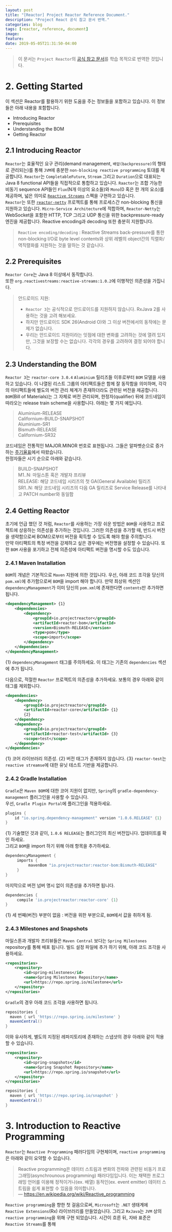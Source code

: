 ```yaml
---
layout: post
title: "[Reactor] Project Reactor Reference Document."
description: "Project React 공식 참고 문서 번역."
categories: blog
tags: [reactor, reference, document]
image:
feature:
date: 2019-05-05T21:31:50-04:00
---
```



> 이 문서는 `Project Reactor`의 [공식 참고 문서](https://projectreactor.io/docs/core/release/reference/)를 학습 목적으로 번역한 것입니다. 

# 2. Getting Started
이 섹션은 Reactor를 활용하기 위한 도움을 주는 정보들을 포함하고 있습니다. 이 정보들은 아래 내용을 포함합니다.
- Introducing Reactor
- Prerequisites
- Understanding the BOM
- Getting Reactor

## 2.1 Introducing Reactor
`Reactor`는 효율적인 요구 관리(demand management, `배압(backpressure)`의 형태로 관리되는)를 통해 `JVM`에 충분한 `non-blocking reactive programming` 토대를 제공합니다.
`Reactor`는 `CompletableFuture`, `Stream` 그리고 `Duration`으로 대표되는 Java 8 functional API들을 직접적으로 통합하고 있습니다.
`Raactor`는 조합 가능한 비동기 sequence API들인 `Flux`(N개 이상의 요소들)와 `Mono`(0 혹은 한 개의 요소)를 제공하며, 넓은 의미로 [`Reactive Streams`](https://www.reactive-streams.org/) 스펙을 구현하고 있습니다.  
`Reactor`는 또한 [`reactor-netty`](https://github.com/reactor/reactor-netty) 프로젝트를 통해 프로세스간 non-blocking 통신을 지원하고 있습니다. `Micro-Service Architecture`에 적합하며, `Reactor-Netty`는 WebSocket을 포함한 HTTP, TCP 그리고 UDP 통신을 위한 backpressure-ready 엔진을 제공합니다. Reactive encoding과 decoding 또한 충분히 지원합니다.
> `Reactive encoding/decoding` : Reactive Streams back-pressure를 통한 non-blocking I/O로 byte level contents와 상위 레벨의 object간의 직렬화/역직렬화를 지원하는 것을 말하는 것 같습니다.

## 2.2 Prerequisites
`Reactor Core`는 Java 8 이상에서 동작합니다.  
또한 `org.reactivestreams:reactive-streams:1.0.2`에 이행적인 의존성을 가집니다.

> 안드로이드 지원:
> - `Reactor 3`는 공식적으로 안드로이드를 지원하지 않습니다. RxJava 2를 사용하는 것을 고려 해보세요. 
> - 하지만 안드로이드 SDK 26(Android O)와 그 이상 버전에서의 동작에는 문제가 없습니다.
> - 우리는 안드로이드 지원이라는 잇점에 대한 변화를 고려하는 것에 열려 있지만, 그것을 보장할 수는 없습니다. 각각의 경우를 고려하여 결정 되어야 합니다.

## 2.3 Understanding the BOM
`Reactor 3`는 `reactor-core 3.0.4` `Aluminium` 릴리즈들 이후로부터 `BOM` 모델을 사용하고 있습니다. 이 나열된 리스트 그룹의 아티팩트들은 함께 잘 동작함을 의미하며, 각각의 아티팩트들에 별도의 버전 관리 체계가 존재하더라도 관련된 버전을 제공합니다.  
`BOM`(Bill of Materials)는 그 자체로 버전 관리되며, 한정자(qualifier) 뒤에 코드네임이 따라오는 release train scheme을 사용합니다. 아래는 몇 가지 예입니다.

> Aluminium-RELEASE  
> Californium-BUILD-SNAPSHOT  
> Aluminium-SR1  
> Bismuth-RELEASE  
> Californium-SR32  

코드네임은 전통적인 MAJOR.MINOR 번호로 표현됩니다. 그들은 알파벳순으로 증가하는 [주기율표](https://en.wikipedia.org/wiki/Periodic_table#Overview)에서 따왔습니다.  
한정자들은 시기 순으로 아래와 같습니다.

> BUILD-SNAPSHOT  
> M1..N: 마일스톤 혹은 개발자 프리뷰  
> RELEASE: 해당 코드네임 시리즈의 첫 GA(General Available) 릴리즈  
> SR1..N: 해당 코드네임 시리즈의 다음 GA 릴리즈로 Service Release를 나타내고 PATCH number와 동일함  

## 2.4 Getting Reactor
초기에 언급 했던 것 처럼, `Reactor`를 사용하는 가장 쉬운 방법은 `BOM`을 사용하고 프로젝트에 상응하는 의존성을 추가하는 것입니다. 그러한 의존성을 추가할 때, 반드시 버전을 생략함으로써 BOM으로부터 버전을 획득할 수 있도록 해야 함을 주의합니다.  
만약 아티팩트의 특정 버전을 강제하고 싶은 경우에는 버전명을 설정할 수 있숩니다. 또한 `BOM` 사용을 포기하고 전체 의존성에 아티팩트 버전을 명시할 수도 있습니다.

### 2.4.1 Maven Installation
`BOM`의 개념은 기본적으로 `Maven` 지원에 의한 것입니다. 우선, 아래 코드 조각을 당신의 `pom.xml`에 추가함으로써 `BOM`을 import 해야 합니다. 만약 최상위 섹션인 `dependencyManagement`가 이미 당신의 `pom.xml`에 존재한다면 `contents`만 추가하면 됩니다.
```xml
<dependencyManagement> {1}
    <dependencies>
        <dependency>
            <groupId>io.projectreactor</groupId>
            <artifactId>reactor-bom</artifactId>
            <version>Bismuth-RELEASE</version>
            <type>pom</type>
            <scope>import</scope>
        </dependency>
    </dependencies>
</dependencyManagement>
```
{1} `dependencyManagement` 태그를 주의하세요. 이 태그는 기존의 `dependencies` 섹션에 추가 됩니다.  

다음으로, 적절한 `Reactor` 프로젝트의 의존성을 추가하세요. 보통의 경우 아래와 같이 <version> 태그를 제외합니다.
```xml
<dependencies>
    <dependency>
        <groupId>io.projectreactor</groupId>
        <artifactId>reactor-core</artifactId> {1}
        {2}
    </dependency>
    <dependency>
        <groupId>io.projectreactor</groupId>
        <artifactId>reactor-test</artifactId> {3}
        <scope>test</scope>
    </dependency>
</dependencies> 
```
{1} 코어 라이브러리 의존성.
{2} 버전 태그가 존재하지 않습니다.
{3} `reactor-test`는 `reactive streamse`에 대한 유닛 테스트 기반을 제공합니다.

### 2.4.2 Gradle Installation
`Gradle`은 `Maven BOM`에 대한 코어 지원이 없지만, `Spring`의 `gradle-dependency-management` 플러그인을 사용할 수 있습니다.  
우선, `Gradle Plugin Portal`에 플러그인을 적용하세요.
```gradle
plugins {
    id "io.spring.dependency-management" version "1.0.6.RELEASE" {1}
} 
```
{1} 기술했던 것과 같이, `1.0.6 RELEASE`는 플러그인의 최신 버전입니다. 업데이트를 확인 하세요.  
그리고 `BOM`을 import 하기 위해 아래 항목을 추가하세요.
```gradle
dependencyManagement {
     imports {
          mavenBom "io.projectreactor:reactor-bom:Bismuth-RELEASE"
     }
}
```
마지막으로 버전 넘버 명시 없이 의존성을 추가하면 됩니다.
```gradle
dependencies {
     compile 'io.projectreactor:reactor-core' {1}
}
```
{1} 세 번째(버전) 부분이 없음 : 버전을 위한 부분으로, `BOM`에서 값을 취하게 됨.

### 2.4.3 Milestones and Snapshots
마일스톤과 개발자 프리뷰들은 `Maven Central` 보다는 `Spring Milestones` repository를 통해 배포 됩니다. 빌드 설정 파일에 추가 하기 위해, 아래 코드 조각을 사용하세요.
```xml
<repositories>
	<repository>
		<id>spring-milestones</id>
		<name>Spring Milestones Repository</name>
		<url>https://repo.spring.io/milestone</url>
	</repository>
</repositories>
```
`Gradle`의 경우 아래 코드 조각을 사용하면 됩니다.
```gradle
repositories {
  maven { url 'https://repo.spring.io/milestone' }
  mavenCentral()
}
```
이와 유사하게, 별도의 지정된 레파지토리에 존재하는 스냅샷의 경우 아래와 같이 적용할 수 있습니다.
```xml
<repositories>
	<repository>
		<id>spring-snapshots</id>
		<name>Spring Snapshot Repository</name>
		<url>https://repo.spring.io/snapshot</url>
	</repository>
</repositories>
```

```gradle
repositories {
  maven { url 'https://repo.spring.io/snapshot' }
  mavenCentral()
}
```

# 3. Introduction to Reactive Programming
`Reactor`는 `Reactive Programming` 패러다임의 구현체이며, `reactive programming`은 아래와 같이 요약할 수 있습니다.
> Reactive programming은 데이터 스트림과 변화의 전파와 관련된 비동기 프로그래밍(asynchrounous programming) 패러다임입니다. 이는 채택한 프로그래밍 언어를 이용해 정적이거나(ex. 배열) 동적인(ex. event emitter) 데이터 스트림을 쉽게 표현할 수 있음을 의미합니다.  
> — https://en.wikipedia.org/wiki/Reactive_programming

`Reactive programming`을 향한 첫 걸음으로써, `Microsoft`는 `.NET` 생태계에 `Reactive Extensions`(Rx) 라이브러리를 만들었습니다. 그리고 `RxJava`는 `JVM` 상의 `reactive programming`을 위해 구현 되었습니다. 시간이 흐른 뒤, 자바 표준은 `Reactive Streams`를 통해
```gradle
